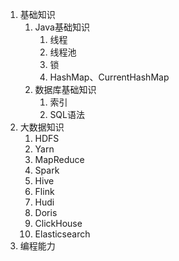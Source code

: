 1. 基础知识
   1. Java基础知识
      1. 线程
      2. 线程池
      3. 锁
      4. HashMap、CurrentHashMap
   2. 数据库基础知识
      1. 索引
      2. SQL语法
2. 大数据知识
   1. HDFS
   2. Yarn
   3. MapReduce
   4. Spark
   5. Hive
   6. Flink
   7. Hudi
   8. Doris
   9. ClickHouse
   10. Elasticsearch
3. 编程能力